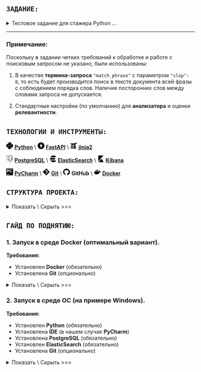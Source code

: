 ## `ЗАДАНИЕ:`
<details>
    <summary>Тестовое задание для стажера Python ...</summary>

Необходимо написать очень простой поисковик по текстам документов. Данные хранятся в БД по желанию (кроме sqlite), поисковый индекс в эластике. 

Ссылка на тестовый массив данных: [[csv](https://github.com/s-alex-developer/junior_FastAPI/blob/main/temp/posts.csv)]

### Структура БД:

- `id` - уникальный для каждого документа;
- `rubrics` - массив рубрик;
- `text` - текст документа;
- `created_date` - дата создания документа.

### Структура Индекса:

- `iD` - id из базы;
- `text` - текст из структуры БД.

### Необходимые методы

- сервис должен принимать на вход произвольный текстовый запрос, искать по тексту документа в индексе и возвращать первые 20 документов со всем полями БД, упорядоченные по дате создания;
- удалять документ из БД и индекса по полю  `id`.

### Технические требования:

- любой python фреймворк кроме Django и DRF;
- `README` с гайдом по поднятию;
- `docs.json` - документация к сервису в формате openapi.

### Программа максимум:

- функциональные тесты;
- сервис работает в Docker;
- асинхронные вызовы.

</details>

***

### Примечание:
Поскольку в задании четких требований к обработке и работе с поисковым запросом не указано, были использованы:
1. В качестве **термина-запроса** `"match_phrase"` с параметром `"slop": 0`, то есть будет производится поиск в тексте документа всей фразы с соблюдением порядка слов. Наличие посторонних слов между словами запроса не допускается.

2. Стандартные настройки (по умолчанию) для **анализатора** и оценки **релевантности**.

## `ТЕХНОЛОГИИ И ИНСТРУМЕНТЫ:`

<img src="https://github.com/s-alex-developer/github.com_supporting-files/blob/main/junior_FastAPI/icon/python.svg" width="18" height="18"> [**Python**](https://www.python.org/) \ <img src="https://github.com/s-alex-developer/github.com_supporting-files/blob/main/junior_FastAPI/icon/fastapi.svg" width="18" height="18"> [**FastAPI**](https://fastapi.tiangolo.com/) \ <img src="https://github.com/s-alex-developer/github.com_supporting-files/blob/main/junior_FastAPI/icon/jinja.svg" width="18" height="18"> [**jinja2**](https://jinja.palletsprojects.com/en/3.1.x/)


<img src="https://github.com/s-alex-developer/github.com_supporting-files/blob/main/junior_FastAPI/icon/postgresql.svg" width="18" height="18"> [**PostgreSQL**](https://www.postgresql.org/)  \  <img src="https://github.com/s-alex-developer/github.com_supporting-files/blob/main/junior_FastAPI/icon/elasticsearch.svg" width="18" height="18"> [**ElasticSearch**](https://www.elastic.co/elasticsearch/) \ <img src="https://github.com/s-alex-developer/github.com_supporting-files/blob/main/junior_FastAPI/icon/kibana.svg" width="18" height="18"> [**Kibana**](https://www.elastic.co/kibana)

<img src="https://github.com/s-alex-developer/github.com_supporting-files/blob/main/junior_FastAPI/icon/pycharm.svg" width="18" height="18"> [**PyCharm**](https://www.jetbrains.com/ru-ru/pycharm/) \ <img src="https://github.com/s-alex-developer/github.com_supporting-files/blob/main/junior_FastAPI/icon/git.svg" width="18" height="18"> [**Git**](https://git-scm.com/) \ <img src="https://github.com/s-alex-developer/github.com_supporting-files/blob/main/junior_FastAPI/icon/github.svg" width="18" height="18"> **GitHub** \ <img src="https://github.com/s-alex-developer/github.com_supporting-files/blob/main/junior_FastAPI/icon/docker.svg" width="18" height="18"> [**Docker**](https://www.docker.com/)

## `СТРУКТУРА ПРОЕКТА:`

<details>
    <summary>Показать \ Скрыть >>></summary>


```
junior_FastAPI
├── db/
│   ├── crud.py
│   ├── database.py
│   ├── del.py
│   └── models.py
│
├── functions/
│   └── app_func.py
│
├── routers/
│   ├── routers_api.py
│   └── routers_web.py
│
├── settings/
│   └── global_var.py
│
├── temp/
│   └── posts.csv
│
├── templates/
│   ├── base.html
│   ├── delete_results.html
│   ├── search_results.html
│   └── start_page.html
│
├── docker-compose.yml
├── Dockerfile
├── docs.json
├── main.py
├── README.md
└── requirements.txt
```

</details>

## `ГАЙД ПО ПОДНЯТИЮ:`
### 1. Запуск в среде Docker (оптимальный вариант).

**Требования:**

* Установлен **Docker** (обязательно)
* Установлена **Git** (опционально)

<details>
    <summary>Показать \ Скрыть >>></summary>
    

    
### 1. Скачиваем файлы проекта:
***    
* Используем возможности **Git** и **GitHub**:
  * Выбираем каталог для сохранения файлов.
  * Запускаем **Git Bash** и выполняем клонирование репозитория.
  * Используем команду: `git clone git@github.com:s-alex-developer/junior_FastAPI.git`
  
    ![](https://github.com/s-alex-developer/github.com_supporting-files/blob/main/junior_FastAPI/1.png)


* Так же файлы проекта можно скачать в виде архива:

    ![](https://github.com/s-alex-developer/github.com_supporting-files/blob/main/junior_FastAPI/2.png)


### 2. Скачиваем файл с переменными окружения [ [.env](https://github.com/s-alex-developer/github.com_supporting-files/blob/main/junior_FastAPI/.env) ] и добавляем его в корневой каталог проекта.:
***   
![](https://github.com/s-alex-developer/github.com_supporting-files/blob/main/junior_FastAPI/3.png)


### 3. Запускаем приложение **Docker Desktop** и открываем вкладку **Images**:
***
![](https://github.com/s-alex-developer/github.com_supporting-files/blob/main/junior_FastAPI/4.png)


### 4. Копируем путь к проекту и открываем командную строку:
***
![](https://github.com/s-alex-developer/github.com_supporting-files/blob/main/junior_FastAPI/5.png)


### 5. Переходим в корневую директорию проекта, в которой находится файл `docker-compose.yml` и выполняем команду: `docker compose up -d` :
***
![](https://github.com/s-alex-developer/github.com_supporting-files/blob/main/junior_FastAPI/6.png)


### 6. Ожидаем пока все необходимые образы будут скачены и завершится процесс создания и запуска контейнеров, с установкой всех зависимостей и настройкой внутренней сети:
***
![](https://github.com/s-alex-developer/github.com_supporting-files/blob/main/junior_FastAPI/7.png)


### 7. Возвращаемся в **Docker Desktop** и проверяем вкладку **Images**:

***
* Все отмеченные образы должны быть загружены и находится в статусе `In use`:

![](https://github.com/s-alex-developer/github.com_supporting-files/blob/main/junior_FastAPI/8.png)


### 8. Переходим во вкладку **Containers** и проверяем состояние контейнеров, созданных и запущенных из наших образов:
***
* Все отмеченные контейнеры должны быть запущены, о чем свидетельствует статус `Running` 

![](https://github.com/s-alex-developer/github.com_supporting-files/blob/main/junior_FastAPI/9.png)


### 9. Далее нам необходимо создать таблицу БД и индекс в ElasticSearch и наполнить их данными:
***

* Выполним следующий порядок действий:

  
    * Выведем информацию о запущенных в данный момент контейнерах, выполнив команду: `docker ps`


    * Нас интересует контейнер `my_app_image`, запустим дополнительный процесс в данном контейнере, 
   используя **CONTAINER ID** и команду: `docker exec -it 5d2f3c06264e bash`
    * Когда дополнительный процесс в виде оболочки командной строки `bash` запущен 
   (в интерактивном режиме терминала `-it`), мы можем добраться до файла `crud.py`, 
   запуск которого создаст таблицу в БД, индекс в ElasticSearch 
   и наполнит их тестовыми данными из файла `posts.csv`
    * Из каталога с файлом `crud.py` выполняем команду `python crud.py` и ждем сообщения о завершении 
   процесса:
   
        ![](https://github.com/s-alex-developer/github.com_supporting-files/blob/main/junior_FastAPI/10.png)
      
    * Выполнение команды `python del.py`, в том же каталоге, приведет к удалению таблицы из БД, индекса из ElasticSearch и всех загруженных данных. 

### 10. Возвращаемся в **Docker Desktop** во вкладку **Containers**:
***
* Нас интересует контейнеры `my_elasticsearch` и `my_app_image`
* Благодаря настроенному маппингу портов мы можем подключиться к нашим контейнерам (приложениям) из внешней среды, например через браузер.
* Нажимаем на ссылку с портами (см. скрин ниже) и проверим работоспособность **ElasticSearch**:
    
    ![](https://github.com/s-alex-developer/github.com_supporting-files/blob/main/junior_FastAPI/ES.png)

* Если приложение **ElasticSearch** запущено корректно по адресу `localhost:9292` мы должны увидеть страницу примерного содержания: 
      
    ![](https://github.com/s-alex-developer/github.com_supporting-files/blob/main/junior_FastAPI/ES1.png)

* По тому же принципу, перейдя по адресу `localhost:8008` или нажав на ссылку с портами мы попадём на главную страницу нашего приложения:
    
   ![](https://github.com/s-alex-developer/github.com_supporting-files/blob/main/junior_FastAPI/11.png)


### 11. Работа с приложением:
***
* Вводим поисковый запрос:

    ![](https://github.com/s-alex-developer/github.com_supporting-files/blob/main/junior_FastAPI/12.png)

* Получаем результат из БД, в виде странного поста от не менее странного молодого человека : )

    ![](https://github.com/s-alex-developer/github.com_supporting-files/blob/main/junior_FastAPI/13.png)
    
* Используем 'ID публикации' удаляем это шедевр из **таблицы БД** и индекса **ElasticSearch**, о чем нам с радостью сообщает приложение:
    
    ![](https://github.com/s-alex-developer/github.com_supporting-files/blob/main/junior_FastAPI/14.png)
    
* Попытка ввести удаленный или несуществующий 'ID публикации' сопровождается сообщением:
    
    ![](https://github.com/s-alex-developer/github.com_supporting-files/blob/main/junior_FastAPI/15.png)

* Так же, как и попытка ввода различных сущностей не похожих на цифры:

    ![](https://github.com/s-alex-developer/github.com_supporting-files/blob/main/junior_FastAPI/16.png)
    
* Попытка поиска или удаления с пустыми значениями полей приводит к ответу:

    ![](https://github.com/s-alex-developer/github.com_supporting-files/blob/main/junior_FastAPI/17.png)

* Если приложению не удается найти данные соответствующие поисковому запросу, результат будет следующим:
    
    ![](https://github.com/s-alex-developer/github.com_supporting-files/blob/main/junior_FastAPI/18.png)
    
### 12. Документация при текущих настройках портов будет доступна по адресу `localhost:8008/docs`
***
![](https://github.com/s-alex-developer/github.com_supporting-files/blob/main/junior_FastAPI/19.png)


### 13. Дополнительные инструменты и возможности:
***
* Для удобства взаимодействия с **PostgreSQL** добавлено приложение **PgAdmin** доступное по адресу `localhost:8080`
  
    ![](https://github.com/s-alex-developer/github.com_supporting-files/blob/main/junior_FastAPI/20.png)

  * Как подключится:
    * **Login:** `junior@gmail.com`
    * **password:** `junior`
      
        ![](https://github.com/s-alex-developer/github.com_supporting-files/blob/main/junior_FastAPI/21.png)
      
    * **Имя:** `junior_db`

        ![](https://github.com/s-alex-developer/github.com_supporting-files/blob/main/junior_FastAPI/22.png)
      
    * **Имя/адрес сервера:** `postgres`
    * **Имя пользователя:** `junior`
    * **Пароль:** `junior`
      
        ![](https://github.com/s-alex-developer/github.com_supporting-files/blob/main/junior_FastAPI/23.png)

    * После подключения, находим нашу таблицу и для проверки выполняем запрос выводящий все данные:

        ![](https://github.com/s-alex-developer/github.com_supporting-files/blob/main/junior_FastAPI/24.png)
    
    * Получаем результат:
    
        ![](https://github.com/s-alex-developer/github.com_supporting-files/blob/main/junior_FastAPI/25.png)

  * Для работы с индексами **ElasticSearch** добавлено приложение **Kibana** доступное по адресу `localhost:5656`
    
    ![](https://github.com/s-alex-developer/github.com_supporting-files/blob/main/junior_FastAPI/26.png)
    
    * С главной страницы переходим в раздел **Dev Tools**:
      
        ![](https://github.com/s-alex-developer/github.com_supporting-files/blob/main/junior_FastAPI/27.png)
      
    * Используя запросы, мы можем получать различную информацию об индексе и хранящихся там данных, что может пригодиться для проверки результатов поиска нашего приложения: 
        
        ![](https://github.com/s-alex-developer/github.com_supporting-files/blob/main/junior_FastAPI/28.png)
        
**Запросы, которые могут пригодиться во время проверки:**
```
# Информация по индексам:

GET _cat/indices


#Запрос соответствия фразе (когда важен порядок слов) с параметром "slop".
#Параметр "slop" позволяет задать количество слов, которые могу находится между словами основного выражения поиска.

GET junior/_search
{"from" : 0, 
 "size" : 30, 
 "query": {
    "match_phrase": {
      "text": {
        "query": "Программист", 
        "slop": 0
      }
    }
  }
}

# Удалить индекс:

DELETE junior
```

### 14. Завершение работы.
***
* После завершения работы с приложением контейнеры необходимо остановить и при необходимости удалить:
    
    ![](https://github.com/s-alex-developer/github.com_supporting-files/blob/main/junior_FastAPI/29.png)
    
* Так же можно удалить созданный образ нашего приложения и образы других приложений, если дальнейшее их использование не планируется.
    
    ![](https://github.com/s-alex-developer/github.com_supporting-files/blob/main/junior_FastAPI/30.png)

***  

</details>

### 2. Запуск в среде ОС (на примере Windows).

**Требования:**
* Установлен **Python** (обязательно)
* Установлена **IDE** (в нашем случае **PyCharm**)
* Установлена **PostgreSQL** (обязательно)
* Установлен **ElasticSearch** (обязательно)
* Установлена **Git** (опционально)

<details>
    <summary>Показать \ Скрыть >>></summary>
    
### 1. Скачиваем файлы проекта:
***    
* Используем возможности **Git** и **GitHub**:
  * Выбираем каталог для сохранения файлов.
  * Запускаем **Git Bash** и выполняем клонирование репозитория.
  * Используем команду: `git clone git@github.com:s-alex-developer/junior_FastAPI.git`
  
    ![](https://github.com/s-alex-developer/github.com_supporting-files/blob/main/junior_FastAPI/1.png)


* Так же файлы проекта можно скачать в виде архива:

    ![](https://github.com/s-alex-developer/github.com_supporting-files/blob/main/junior_FastAPI/2.png)

### 2. Открываем как проект `PyCharm`:
***    
![](https://github.com/s-alex-developer/github.com_supporting-files/blob/main/junior_FastAPI/OS/1.png)

### 3. Внутри проект `PyCharm` создаем и активируем виртуальное окружение:
***    
![](https://github.com/s-alex-developer/github.com_supporting-files/blob/main/junior_FastAPI/OS/2.png)

### 4. Устанавливаем виртуальное окружение из файла `requirements.txt` и при необходимости обновляем менеджер пакетов `pip`:
***    
![](https://github.com/s-alex-developer/github.com_supporting-files/blob/main/junior_FastAPI/OS/3.png)

### 5. Далее необходимо создать БД (в нашем случае использована СУБД PostgreSQL):
***
![](https://github.com/s-alex-developer/github.com_supporting-files/blob/main/junior_FastAPI/OS/4.png)
* Где `postgres` - имя пользователя **СУБД PostgreSQL**, а `juniordb` - имя базы данных.

### 6. Запускаем `ElasticSearch`, установленный на компьютере:
***  
* Если приложение **ElasticSearch** запущено корректно по адресу `localhost:9200` мы должны увидеть страницу примерного содержания:
  
![](https://github.com/s-alex-developer/github.com_supporting-files/blob/main/junior_FastAPI/OS/5.png)

### 7. Скачиваем файл с переменными окружения [ [.env](https://github.com/s-alex-developer/github.com_supporting-files/blob/main/junior_FastAPI/OS/.env) ] и добавляем его в корневой каталог проекта:
***
* Файл имеет следующую структуру и набор данных, которые будет необхдимо дополнить:
```python
ES_HOST=localhost  # По умолчанию.
ES_PORT=9200       # По умолчанию.
ES_INDEX=          # Название индекса в ElasticSearch.

DB=postgresql      # Используемая СУБД (в нашем проекте это PostrgeSQL).
DB_USER=           # Имя пользователя СУБД.
DB_PASS=           # Пароль пользователя СУБД.
DB_HOST=localhost  # По умолчанию.
DB_PORT=5432       # По умолчанию.
DB_NAME=           # Имя базы данных.

DATA_FILE_PATH=../temp/posts.csv  # Путь к файлу с тестовыми данными.
```

### 8. Запустим наше приложение через командную строку в `IDE PyCharm`:
***
* Выполнения команды `uvicorn main:app` должно производится из директории проекта, где расположен файл **main.py**

![](https://github.com/s-alex-developer/github.com_supporting-files/blob/main/junior_FastAPI/OS/6.png)

### 9. Создаем таблицу БД, индекс в `ElasticSearch` и наполняем тестовыми данными:
***
* Выполняем последовательность команд для перехода в каталог `db` и запуска модуля `crud.py`

![](https://github.com/s-alex-developer/github.com_supporting-files/blob/main/junior_FastAPI/OS/7.png)

* Выполнение команды `python del.py`, в том же каталоге, приведет к удалению таблицы из БД, индекса из ElasticSearch и всех загруженных данных.


### 10. Приложение запущено и готово к работе:
***
* Главная страница доступна по адресу `localhost:8000`

  ![](https://github.com/s-alex-developer/github.com_supporting-files/blob/main/junior_FastAPI/OS/8.png)

* Документация по адресу `localhost:8000/docs`

  ![](https://github.com/s-alex-developer/github.com_supporting-files/blob/main/junior_FastAPI/OS/9.png)

***
